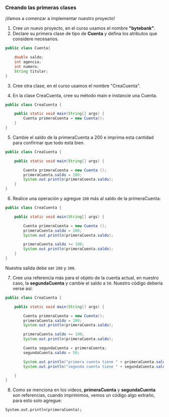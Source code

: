 ### Creando las primeras clases

¡Vamos a comenzar a implementar nuestro proyecto!

1. Cree un nuevo proyecto, en el curso usamos el nombre **"bytebank"**.
2. Declare su primera clase de tipo de **Cuenta** y defina los atributos que considere necesarios.

```java
public class Cuenta{

    double saldo;
    int agencia;
    int numero;
    String titular;
}
```

3. Cree otra clase, en el curso usamos el nombre "CreaCuenta".

4. En la clase CreaCuenta, cree su método main e instancie una Cuenta.

```java
public class CreaCuenta {

    public static void main(String[] args) {
        Cuenta primeraCuenta = new Cuenta();
    }
}
```
5. Cambie el saldo de la primeraCuenta a 200 e imprima esta cantidad para confirmar que todo está bien.

```java
public class CreaCuenta {

    public static void main(String[] args) {

        Cuenta primeraCuenta = new Cuenta ();
        primeraCuenta.saldo = 200;
        System.out.println(primeraCuenta.saldo);
    }
}
```

6. Realice una operación y agregue `100` más al saldo de la primeraCuenta:

```java
public class CreaCuenta {

    public static void main(String[] args) {

        Cuenta primeraCuenta = new Cuenta ();
        primeraCuenta.saldo = 200;
        System.out.println(primeraCuenta.saldo);

        primeraCuenta.saldo += 100;
        System.out.println(primeraCuenta.saldo);
    }
}
```

Nuestra salida debe ser `200` y `300`.

7. Cree una referencia más para el objeto de la cuenta actual, en nuestro caso, la **segundaCuenta** y cambie el saldo a `50`. Nuestro código debería verse así:

```java
public class CreaCuenta {

    public static void main(String[] args) {

        Cuenta primeraCuenta = new Cuenta();
        primeraCuenta.saldo = 200;
        System.out.println(primeraCuenta.saldo);

        primeraCuenta.saldo += 100;
        System.out.println(primeraCuenta.saldo);

        Cuenta segundaCuenta = primeraCuenta;
        segundaCuenta.saldo = 50;

        System.out.println("primera cuenta tiene " + primeraCuenta.saldo);
        System.out.println("segunda cuenta tiene " + segundaCuenta.saldo);

    }
}
```

8. Como se menciona en los videos, **primeraCuenta** y **segundaCuenta** son referencias, cuando imprimimos, vemos un código algo extraño, para esto solo agregue:

`System.out.println(primeraCuenta);`





